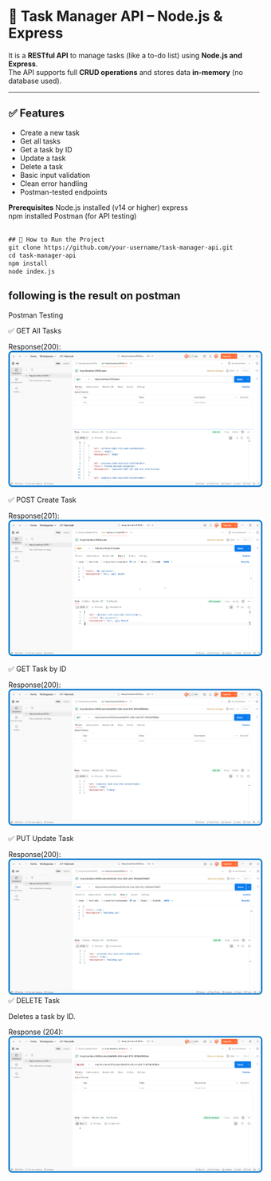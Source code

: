 # 📝 Task Manager API – Node.js & Express


It is a **RESTful API** to manage tasks (like a to-do list) using **Node.js and Express**.  
The API supports full **CRUD operations** and stores data **in-memory** (no database used).

---

## ✅ Features

- Create a new task
- Get all tasks
- Get a task by ID
- Update a task
- Delete a task
- Basic input validation
- Clean error handling
- Postman-tested endpoints

**Prerequisites**
Node.js installed (v14 or higher)
express  
npm installed
Postman (for API testing)

  

```

## 🚀 How to Run the Project
git clone https://github.com/your-username/task-manager-api.git
cd task-manager-api
npm install
node index.js
```

## following is the result on postman


Postman Testing

✅ GET All Tasks

Response(200):
<img 
  src="https://github.com/sdmukhtar7709/task-manager-api/blob/main/ss/Screenshot%202025-06-03%20093942.png" 
  style="border: 3px solid #007acc; border-radius: 8px;" 
/>

✅ POST Create Task

Response(201):
<img 
  src="https://github.com/sdmukhtar7709/task-manager-api/blob/main/ss/post.png" 
  style="border: 3px solid #007acc; border-radius: 8px;" 
/>

✅ GET Task by ID

Response(200):
<img 
  src="https://github.com/sdmukhtar7709/task-manager-api/blob/main/ss/Screenshot%202025-06-03%20094151.png" 
  style="border: 3px solid #007acc; border-radius: 8px;" 
/>

✅ PUT Update Task

Response(200):
<img 
  src="https://github.com/sdmukhtar7709/task-manager-api/blob/main/ss/update.png" 
  style="border: 3px solid #007acc; border-radius: 8px;" 
/>
✅ DELETE Task

Deletes a task by ID.

Response (204):
<img 
  src="https://github.com/sdmukhtar7709/task-manager-api/blob/main/ss/Screenshot%202025-06-03%20094817.png" 
  style="border: 3px solid #007acc; border-radius: 8px;" 
/>






